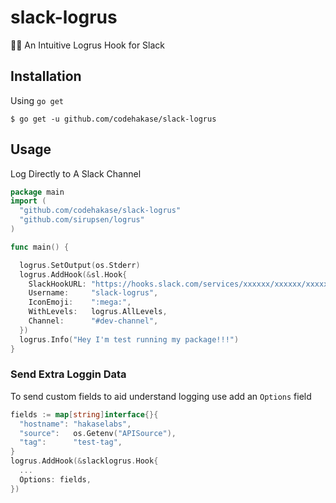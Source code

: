 # slack-logrus
:memo::memo: An Intuitive Logrus Hook for Slack

## Installation
Using `go get`
```shell
$ go get -u github.com/codehakase/slack-logrus
```

## Usage
Log Directly to A Slack Channel

```go
package main
import (
  "github.com/codehakase/slack-logrus"
  "github.com/sirupsen/logrus"
)

func main() {

  logrus.SetOutput(os.Stderr)
  logrus.AddHook(&sl.Hook{
    SlackHookURL: "https://hooks.slack.com/services/xxxxxx/xxxxxx/xxxxxxx",
    Username:     "slack-logrus",
    IconEmoji:    ":mega:",
    WithLevels:   logrus.AllLevels,
    Channel:      "#dev-channel",
  })
  logrus.Info("Hey I'm test running my package!!!")
}
```

### Send Extra Loggin Data
To send custom fields to aid understand logging use add an `Options` field
```go
fields := map[string]interface{}{
  "hostname": "hakaselabs",
  "source":   os.Getenv("APISource"),
  "tag":      "test-tag",
}
logrus.AddHook(&slacklogrus.Hook{
  ...
  Options: fields,
})
```

